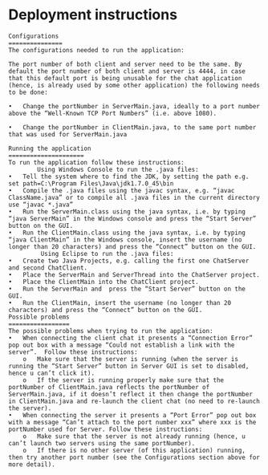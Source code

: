 

Deployment instructions
======================
    Configurations
    ===============
    The configurations needed to run the application:
    
    The port number of both client and server need to be the same. By default the port number of both client and server is 4444, in case that this default port is being unusable for the chat application (hence, is already used by some other application) the following needs to be done:
    
    •	Change the portNumber in ServerMain.java, ideally to a port number above the “Well-Known TCP Port Numbers” (i.e. above 1080).
    
    •	Change the portNumber in ClientMain.java, to the same port number that was used for ServerMain.java
    
    Running the application
    =====================
    To run the application follow these instructions:
            Using Windows Console to run the .java files:
    •	Tell the system where to find the JDK, by setting the path e.g. set path=C:\Program Files\Java\jdk1.7.0_45\bin
    •	Compile the .java files using the javac syntax, e.g. “javac ClassName.java” or to compile all .java files in the current directory use “javac *.java”
    •	Run the ServerMain.class using the java syntax, i.e. by typing “java ServerMain” in the Windows console and press the “Start Server” button on the GUI.
    •	Run the ClientMain.class using the java syntax, i.e. by typing “java ClientMain” in the Windows console, insert the username (no longer than 20 characters) and press the “Connect” button on the GUI.
             Using Eclipse to run the .java files:
    •	Create two Java Projects, e.g. calling the first one ChatServer and second ChatClient.
    •	Place the ServerMain and ServerThread into the ChatServer project.
    •	Place the ClientMain into the ChatClient project.
    •	Run the ServerMain and  press the “Start Server” button on the GUI.
    •	Run the ClientMain, insert the username (no longer than 20 characters) and press the “Connect” button on the GUI.
    Possible problems
    =================
    The possible problems when trying to run the application:
    •	When connecting the client chat it presents a “Connection Error” pop out box with a message “Could not establish a link with the server”.  Follow these instructions:
        o	Make sure that the server is running (when the server is running the “Start Server” button in Server GUI is set to disabled, hence u can’t click it).
        o	If the server is running properly make sure that the portNumber of ClientMain.java reflects the portNumber of ServerMain.java, if it doesn’t reflect it then change the portNumber in ClientMain.java and re-launch the client chat (no need to re-launch the server).
    •	When connecting the server it presents a “Port Error” pop out box with a message “Can’t attach to the port number xxx” where xxx is the portNumber used for Server. Follow these instructions:
        o	Make sure that the server is not already running (hence, u can’t launch two servers using the same portNumber).
        o	If there is no other server (of this application) running, then try another port number (see the Configurations section above for more detail).
